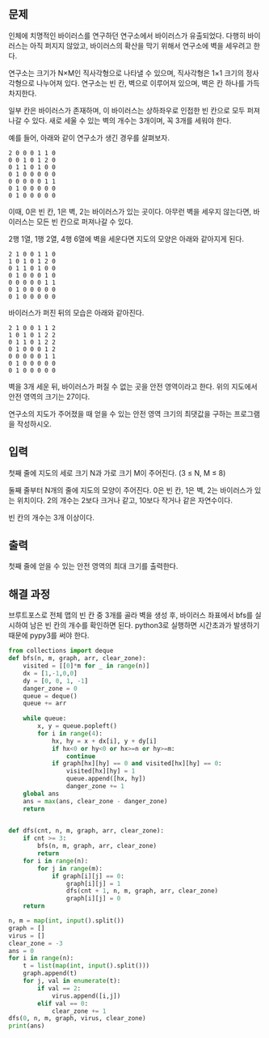## 문제
인체에 치명적인 바이러스를 연구하던 연구소에서 바이러스가 유출되었다. 다행히 바이러스는 아직 퍼지지 않았고, 바이러스의 확산을 막기 위해서 연구소에 벽을 세우려고 한다.

연구소는 크기가 N×M인 직사각형으로 나타낼 수 있으며, 직사각형은 1×1 크기의 정사각형으로 나누어져 있다. 연구소는 빈 칸, 벽으로 이루어져 있으며, 벽은 칸 하나를 가득 차지한다. 

일부 칸은 바이러스가 존재하며, 이 바이러스는 상하좌우로 인접한 빈 칸으로 모두 퍼져나갈 수 있다. 새로 세울 수 있는 벽의 개수는 3개이며, 꼭 3개를 세워야 한다.

예를 들어, 아래와 같이 연구소가 생긴 경우를 살펴보자.
```
2 0 0 0 1 1 0
0 0 1 0 1 2 0
0 1 1 0 1 0 0
0 1 0 0 0 0 0
0 0 0 0 0 1 1
0 1 0 0 0 0 0
0 1 0 0 0 0 0
```
이때, 0은 빈 칸, 1은 벽, 2는 바이러스가 있는 곳이다. 아무런 벽을 세우지 않는다면, 바이러스는 모든 빈 칸으로 퍼져나갈 수 있다.

2행 1열, 1행 2열, 4행 6열에 벽을 세운다면 지도의 모양은 아래와 같아지게 된다.

```
2 1 0 0 1 1 0
1 0 1 0 1 2 0
0 1 1 0 1 0 0
0 1 0 0 0 1 0
0 0 0 0 0 1 1
0 1 0 0 0 0 0
0 1 0 0 0 0 0
```
바이러스가 퍼진 뒤의 모습은 아래와 같아진다.

```
2 1 0 0 1 1 2
1 0 1 0 1 2 2
0 1 1 0 1 2 2
0 1 0 0 0 1 2
0 0 0 0 0 1 1
0 1 0 0 0 0 0
0 1 0 0 0 0 0
```
벽을 3개 세운 뒤, 바이러스가 퍼질 수 없는 곳을 안전 영역이라고 한다. 위의 지도에서 안전 영역의 크기는 27이다.

연구소의 지도가 주어졌을 때 얻을 수 있는 안전 영역 크기의 최댓값을 구하는 프로그램을 작성하시오.

## 입력
첫째 줄에 지도의 세로 크기 N과 가로 크기 M이 주어진다. (3 ≤ N, M ≤ 8)

둘째 줄부터 N개의 줄에 지도의 모양이 주어진다. 0은 빈 칸, 1은 벽, 2는 바이러스가 있는 위치이다. 2의 개수는 2보다 크거나 같고, 10보다 작거나 같은 자연수이다.

빈 칸의 개수는 3개 이상이다.

## 출력
첫째 줄에 얻을 수 있는 안전 영역의 최대 크기를 출력한다.

## 해결 과정
브루트포스로 전체 맵의 빈 칸 중 3개를 골라 벽을 생성 후, 바이러스 좌표에서 bfs를 실시하여 남은 빈 칸의 개수를 확인하면 된다.
python3로 실행하면 시간초과가 발생하기 때문에 pypy3를 써야 한다.

```python
from collections import deque
def bfs(n, m, graph, arr, clear_zone):
    visited = [[0]*m for _ in range(n)]
    dx = [1,-1,0,0]
    dy = [0, 0, 1, -1]
    danger_zone = 0
    queue = deque()
    queue += arr
        
    while queue:
        x, y = queue.popleft()
        for i in range(4):
            hx, hy = x + dx[i], y + dy[i]
            if hx<0 or hy<0 or hx>=n or hy>=m:
                continue
            if graph[hx][hy] == 0 and visited[hx][hy] == 0:
                visited[hx][hy] = 1
                queue.append([hx, hy])
                danger_zone += 1
    global ans
    ans = max(ans, clear_zone - danger_zone)
    return 
        

def dfs(cnt, n, m, graph, arr, clear_zone):
    if cnt >= 3:
        bfs(n, m, graph, arr, clear_zone)
        return
    for i in range(n):
        for j in range(m):
            if graph[i][j] == 0:
                graph[i][j] = 1
                dfs(cnt + 1, n, m, graph, arr, clear_zone)
                graph[i][j] = 0
    return

n, m = map(int, input().split())
graph = []
virus = []
clear_zone = -3
ans = 0
for i in range(n):
    t = list(map(int, input().split()))
    graph.append(t)
    for j, val in enumerate(t):
        if val == 2:
            virus.append([i,j])
        elif val == 0:
            clear_zone += 1
dfs(0, n, m, graph, virus, clear_zone)
print(ans)
```
